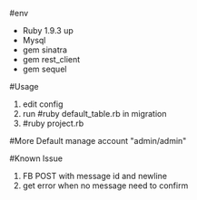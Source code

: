 #env
* Ruby 1.9.3 up
* Mysql
* gem sinatra
* gem rest_client
* gem sequel

#Usage
1. edit config
2. run #ruby default_table.rb  in migration
3. #ruby project.rb

#More
Default manage account "admin/admin"

#Known Issue
1. FB POST with message id and newline
2. get error when no message need to confirm

